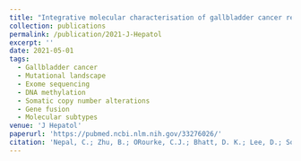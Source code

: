 ```yaml
---
title: "Integrative molecular characterisation of gallbladder cancer reveals micro-environment-associated subtypes."
collection: publications
permalink: /publication/2021-J-Hepatol
excerpt: ''
date: 2021-05-01
tags:
  - Gallbladder cancer
  - Mutational landscape
  - Exome sequencing
  - DNA methylation
  - Somatic copy number alterations
  - Gene fusion
  - Molecular subtypes
venue: 'J Hepatol'
paperurl: 'https://pubmed.ncbi.nlm.nih.gov/33276026/'  
citation: 'Nepal, C.; Zhu, B.; ORourke, C.J.; Bhatt, D. K.; Lee, D.; Song, L.;<i style="color:DodgerBlue;">Wang, D.</i>; Van Dyke, A.L; Choo-Wosoba, H.; Liu Z.; Hildesheim, A.; Goldstein, A.; Dean, M.; LaFuente-Barquero, J.; Lawrence, S.; Mutreja, K.; Olanich, M.E.; Bermejo, J.L.; CGR Exome Studies Group; Ferreccio, C.; Roa, J.C.; Rashid, A.; Hsing, A.W.; Gao, Y.T.; Chanock, S.J.; Araya, J.C.; Andersen, J.B.; Koshiol, J. Integrative molecular characterisation of gallbladder cancer reveals micro-environment-associated subtypes.<i>J Hepatol</i> 74, 1132-1144(2021).'  
---
```

